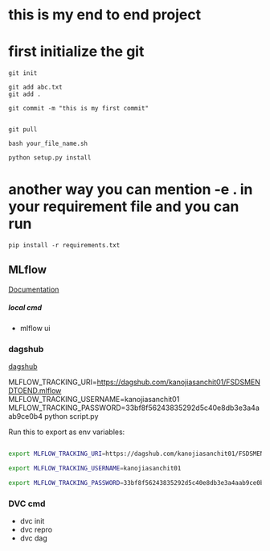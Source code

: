 # this is my end to end project

# first initialize the git

```
git init
```

```
git add abc.txt
git add .
```
```
git commit -m "this is my first commit"
```

```

git pull

```

```
bash your_file_name.sh
```

```
python setup.py install
```

# another way you can mention -e . in your requirement file and you can run

```
pip install -r requirements.txt
```


## MLflow

[Documentation](https://mlflow.org/docs/latest/index.html)


##### local cmd
- mlflow ui

### dagshub
[dagshub](https://dagshub.com/)

MLFLOW_TRACKING_URI=https://dagshub.com/kanojiasanchit01/FSDSMENDTOEND.mlflow \
MLFLOW_TRACKING_USERNAME=kanojiasanchit01 \
MLFLOW_TRACKING_PASSWORD=33bf8f56243835292d5c40e8db3e3a4aab9ce0b4
python script.py

Run this to export as env variables:

```bash

export MLFLOW_TRACKING_URI=https://dagshub.com/kanojiasanchit01/FSDSMENDTOEND.mlflow \

export MLFLOW_TRACKING_USERNAME=kanojiasanchit01

export MLFLOW_TRACKING_PASSWORD=33bf8f56243835292d5c40e8db3e3a4aab9ce0b4

```


### DVC cmd
- dvc init
- dvc repro
- dvc dag

